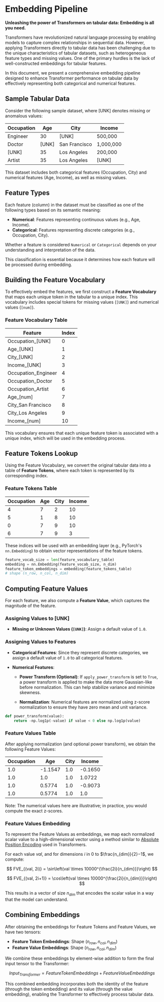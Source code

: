 # Embedding Pipeline
**Unleashing the power of Transformers on tabular data: Embedding is all you need.**

Transformers have revolutionized natural language processing by enabling models to capture complex relationships in sequential data. However, applying Transformers directly to tabular data has been challenging due to the unique characteristics of tabular datasets, such as heterogeneous feature types and missing values. One of the primary hurdles is the lack of well-constructed embeddings for tabular features.

In this document, we present a comprehensive embedding pipeline designed to enhance Transformer performance on tabular data by effectively representing both categorical and numerical features.

## Sample Tabular Data

Consider the following sample dataset, where [UNK] denotes missing or anomalous values:

| Occupation | Age   | City          | Income    |
|------------|-------|---------------|-----------|
| Engineer   | 30    | [UNK]         | 500,000   |
| Doctor     | [UNK] | San Francisco | 1,000,000 |
| [UNK]      | 35    | Los Angeles   | 200,000   |
| Artist     | 35    | Los Angeles   | [UNK]     |

This dataset includes both categorical features (Occupation, City) and numerical features (Age, Income), as well as missing values.

## Feature Types

Each feature (column) in the dataset must be classified as one of the following types based on its semantic meaning:

- **Numerical**: Features representing continuous values (e.g., Age, Income).
- **Categorical**: Features representing discrete categories (e.g., Occupation, City).

Whether a feature is considered `Numerical` or `Categorical` depends on your understanding and interpretation of the data.

This classification is essential because it determines how each feature will be processed during embedding.


## Building the Feature Vocabulary

To effectively embed the features, we first construct a **Feature Vocabulary** that maps each unique token in the tabular to a unique index. This vocabulary includes special tokens for missing values (`[UNK]`) and numerical values (`[num]`).

### Feature Vocabulary Table

| Feature              | Index |
|----------------------|-------|
| Occupation_[UNK]     | 0     |
| Age_[UNK]            | 1     |
| City_[UNK]           | 2     |
| Income_[UNK]         | 3     |
| Occupation_Engineer  | 4     |
| Occupation_Doctor    | 5     |
| Occupation_Artist    | 6     |
| Age_[num]            | 7     |
| City_San Francisco   | 8     |
| City_Los Angeles     | 9     |
| Income_[num]         | 10    |

This vocabulary ensures that each unique feature token is associated with a unique index, which will be used in the embedding process.

## Feature Tokens Lookup

Using the Feature Vocabulary, we convert the original tabular data into a table of **Feature Tokens**, where each token is represented by its corresponding index.


### Feature Tokens Table
| Occupation | Age | City | Income |
|------------|-----|------|--------|
| 4          | 7   | 2    | 10     |
| 5          | 1   | 8    | 10     |
| 0          | 7   | 9    | 10     |
| 6          | 7   | 9    | 3      |

These indices will be used with an embedding layer (e.g., PyTorch's `nn.Embedding`) to obtain vector representations of the feature tokens.

```python
feature_vocab_size = len(feature_vocabulary_table)
embedding = nn.Embedding(feature_vocab_size, n_dim)
feature_token_embeddings = embedding(feature_tokens_table)
# shape (n_row, n_col, n_dim)
```

## Computing Feature Values

For each feature, we also compute a **Feature Value**, which captures the magnitude of the feature.

### Assigning Values to [UNK]

- **Missing or Unknown Values (`[UNK]`)**: Assign a default value of `1.0`.

### Assigning Values to Features

- **Categorical Features**: Since they represent discrete categories, we assign a default value of `1.0` to all categorical features.

- **Numerical Features**:

  - **Power Transform (Optional)**: If `apply_power_transform` is set to `True`, a power transform is applied to make the data more Gaussian-like before normalization. This can help stabilize variance and minimize skewness.

  - **Normalization**: Numerical features are normalized using z-score normalization to ensure they have zero mean and unit variance.


```python
def power_transform(value):
    return -np.log1p(-value) if value < 0 else np.log1p(value)
```


### Feature Values Table

After applying normalization (and optional power transform), we obtain the following Feature Values:

| Occupation | Age    | City | Income  |
|------------|--------|------|---------|
| 1.0        | -1.1547| 1.0  | -0.1650 |
| 1.0        | 1.0    | 1.0  | 1.0722  |
| 1.0        | 0.5774 | 1.0  | -0.9073 |
| 1.0        | 0.5774 | 1.0  | 1.0     |

Note: The numerical values here are illustrative; in practice, you would compute the exact z-scores.

### Feature Values Embedding

To represent the Feature Values as embeddings, we map each normalized scalar value to a high-dimensional vector using a method similar to [Absolute Position Encoding](https://arxiv.org/abs/1706.03762) used in Transformers.

For each value $val$, and for dimensions $i$ in $0$ to $\frac{n_{dim}}{2}​​−1$, we compute:

$$
FVE_{(val, 2i)} = \sin\left(val \times 10000^{\frac{2i}{n_{dim}}}\right)
$$

$$
FVE_{(val, 2i+1)} = \cos\left(val \times 10000^{\frac{2i}{n_{dim}}}\right)
$$

This results in a vector of size $n_{dim}$ that encodes the scalar value in a way that the model can understand.

## Combining Embeddings

After obtaining the embeddings for Feature Tokens and Feature Values, we have two tensors:

- **Feature Token Embeddings**: Shape $(n_{row}, n_{col}, n_{dim})$
- **Feature Value Embeddings**: Shape $(n_{row}, n_{col}, n_{dim})$

We combine these embeddings by element-wise addition to form the final input tensor to the Transformer:

$$
{Input}_{Transformer​}=Feature Token Embeddings + Feature Value Embeddings
$$

This combined embedding incorporates both the identity of the feature (through the token embedding) and its value (through the value embedding), enabling the Transformer to effectively process tabular data.

